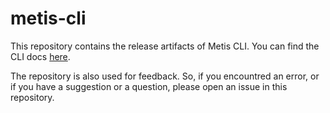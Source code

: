 # metis-cli

This repository contains the release artifacts of Metis CLI. You can find the CLI docs [here](https://docs.metisdata.io/metis/using-metis/metis-cli).

The repository is also used for feedback. So, if you encountred an error, or if you have a suggestion or a question, please open an issue in this repository.
